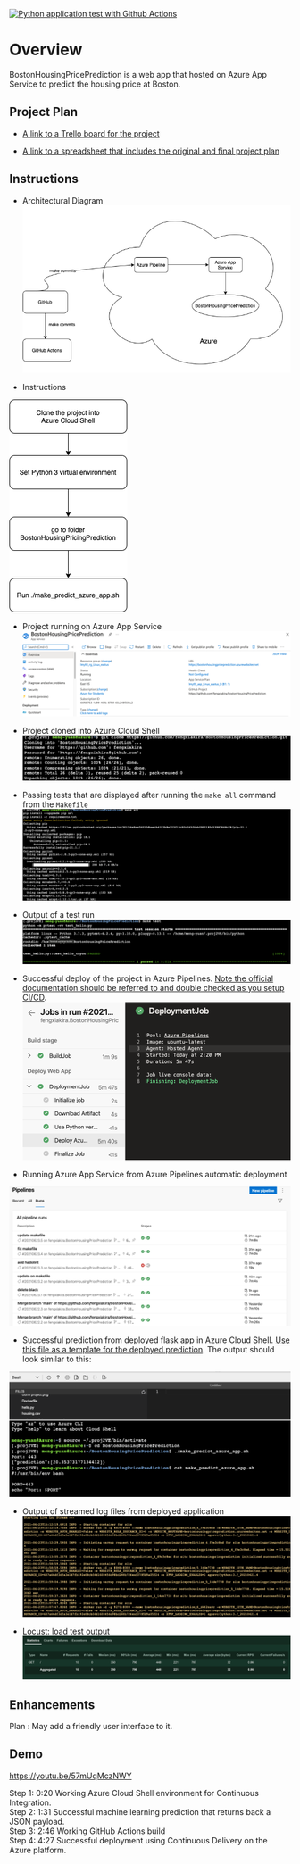 
[![Python application test with Github Actions](https://github.com/fengxiakira/BostonHousingPricePrediction/actions/workflows/python-app.yml/badge.svg)](https://github.com/fengxiakira/BostonHousingPricePrediction/actions/workflows/python-app.yml)
# Overview

BostonHousingPricePrediction is a web app that hosted on Azure App Service to predict the housing price at Boston.

## Project Plan

* [A link to a Trello board for the project](https://trello.com/b/f0h9Nuuu/az2-build-ci-cd-pipeline-5-29)


* [A link to a spreadsheet that includes the original and final project plan](https://docs.google.com/spreadsheets/d/1dWaVzakvCpGNrWAXU-JxqgsjDw-sZNddCc69C8quTYc/edit?usp=sharing)

## Instructions

* Architectural Diagram
![architectural](./pics/architectural.png)

* Instructions

![diagram](./pics/diagram.png)

* Project running on Azure App Service
![APP SERVICE](./pics/app_service.png)

* Project cloned into Azure Cloud Shell
![clone](./pics/cloneproject.png)

* Passing tests that are displayed after running the `make all` command from the `Makefile`
![all](./pics/make.png)

* Output of a test run
![test](./pics/passing_tests.png)

* Successful deploy of the project in Azure Pipelines.  [Note the official documentation should be referred to and double checked as you setup CI/CD](https://docs.microsoft.com/en-us/azure/devops/pipelines/ecosystems/python-webapp?view=azure-devops).
![deploy](./pics/successful_deployment.png)

* Running Azure App Service from Azure Pipelines automatic deployment

![azurepiplines](./pics/azpipeline-result.png)

* Successful prediction from deployed flask app in Azure Cloud Shell.  [Use this file as a template for the deployed prediction](https://github.com/udacity/nd082-Azure-Cloud-DevOps-Starter-Code/blob/master/C2-AgileDevelopmentwithAzure/project/starter_files/flask-sklearn/make_predict_azure_app.sh).
The output should look similar to this:

![prediction](./pics/successful_prediction.png)
* Output of streamed log files from deployed application
![logtail](./pics/log-tail.png)

* Locust: load test output
![locust](./pics/locust.png)
> 

## Enhancements


Plan : May add a friendly user interface to it.


## Demo 
https://youtu.be/57mUqMczNWY

Step 1: 0:20 Working Azure Cloud Shell environment for Continuous Integration. 
<br />
Step 2: 1:31 Successful machine learning prediction that returns back a JSON payload. 
<br />
Step 3: 2:46 Working GitHub Actions build 
<br />
Step 4: 4:27 Successful deployment using Continuous Delivery on the Azure platform. 

